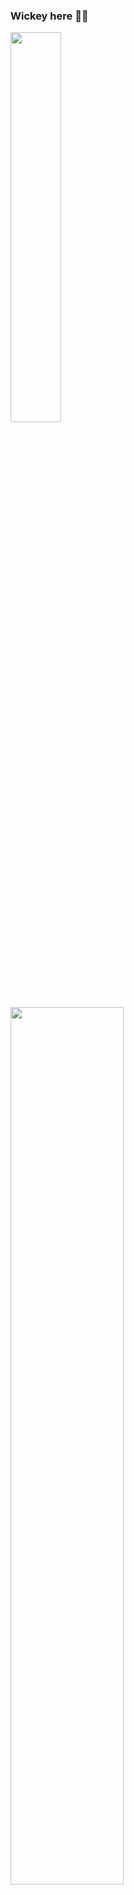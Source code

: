 ### Wickey here 👾🤖

<img align="left" width="40%" src="https://github-readme-stats-two-swart-73.vercel.app/api/top-langs/?username=wickeyc&layout=compact&hide=html"/>

<img align="left" width="60%" src="https://github-readme-stats-two-swart-73.vercel.app/api?username=wickeyc&count_private=true&show_icons=true&theme=radical"/>




<!--
**WickeyC/wickeyC** is a ✨ _special_ ✨ repository because its `README.md` (this file) appears on your GitHub profile.

Here are some ideas to get you started:

- 🔭 I’m currently working on ...
- 🌱 I’m currently learning ...
- 👯 I’m looking to collaborate on ...
- 🤔 I’m looking for help with ...
- 💬 Ask me about ...
- 📫 How to reach me: ...
- 😄 Pronouns: ...
- ⚡ Fun fact: ...
-->
